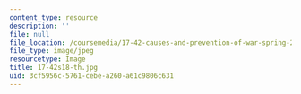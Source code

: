 ```yaml
---
content_type: resource
description: ''
file: null
file_location: /coursemedia/17-42-causes-and-prevention-of-war-spring-2018/3cf5956c5761cebea260a61c9806c631_17-42s18-th.jpg
file_type: image/jpeg
resourcetype: Image
title: 17-42s18-th.jpg
uid: 3cf5956c-5761-cebe-a260-a61c9806c631
---
```

